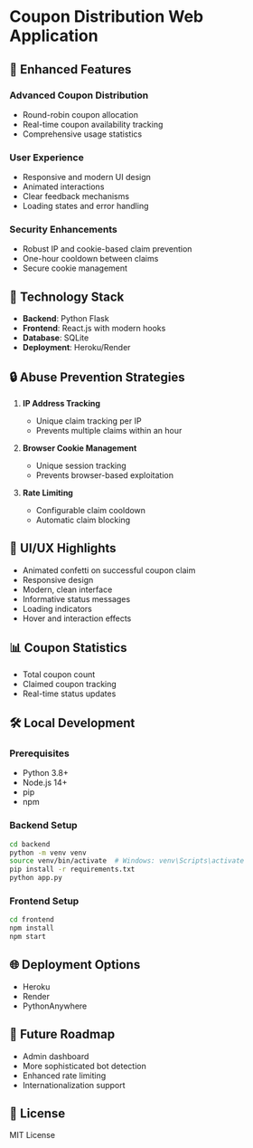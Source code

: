 # Coupon Distribution Web Application

## 🌟 Enhanced Features

### Advanced Coupon Distribution
- Round-robin coupon allocation
- Real-time coupon availability tracking
- Comprehensive usage statistics

### User Experience
- Responsive and modern UI design
- Animated interactions
- Clear feedback mechanisms
- Loading states and error handling

### Security Enhancements
- Robust IP and cookie-based claim prevention
- One-hour cooldown between claims
- Secure cookie management

## 🚀 Technology Stack
- **Backend**: Python Flask
- **Frontend**: React.js with modern hooks
- **Database**: SQLite
- **Deployment**: Heroku/Render

## 🔒 Abuse Prevention Strategies
1. **IP Address Tracking**
   - Unique claim tracking per IP
   - Prevents multiple claims within an hour

2. **Browser Cookie Management**
   - Unique session tracking
   - Prevents browser-based exploitation

3. **Rate Limiting**
   - Configurable claim cooldown
   - Automatic claim blocking

## 🎨 UI/UX Highlights
- Animated confetti on successful coupon claim
- Responsive design
- Modern, clean interface
- Informative status messages
- Loading indicators
- Hover and interaction effects

## 📊 Coupon Statistics
- Total coupon count
- Claimed coupon tracking
- Real-time status updates

## 🛠 Local Development

### Prerequisites
- Python 3.8+
- Node.js 14+
- pip
- npm

### Backend Setup
```bash
cd backend
python -m venv venv
source venv/bin/activate  # Windows: venv\Scripts\activate
pip install -r requirements.txt
python app.py
```

### Frontend Setup
```bash
cd frontend
npm install
npm start
```

## 🌐 Deployment Options
- Heroku
- Render
- PythonAnywhere

## 🔮 Future Roadmap
- Admin dashboard
- More sophisticated bot detection
- Enhanced rate limiting
- Internationalization support

## 📜 License
MIT License 